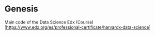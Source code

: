 # Genesis

Main code of the Data Science Edx (Course)[https://www.edx.org/es/professional-certificate/harvardx-data-science]
